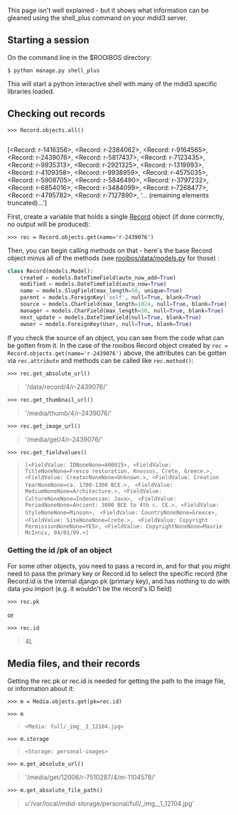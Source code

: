 This page isn't well explained - but it shows what information can be gleaned using the shell_plus command on your mdid3 server. 

## Starting a session

On the command line in the $ROOIBOS directory:

    $ python manage.py shell_plus

This will start a python interactive shell with many of the mdid3 specific libraries loaded. 

## Checking out records

    >>> Record.objects.all()

>```
 [<Record: r-1416356>, <Record: r-2384062>, <Record: r-9164565>, <Record: r-2439076>, <Record: r-5817437>, 
<Record: r-7123435>, <Record: r-9935313>, <Record: r-2921325>, <Record: r-1319993>, <Record: r-4109358>, 
<Record: r-9938959>, <Record: r-4575035>, <Record: r-5908705>, <Record: r-5846490>, <Record: r-3797232>, 
<Record: r-6854016>, <Record: r-3484099>, <Record: r-7268477>, <Record: r-4795782>, <Record: r-7127890>, '...
(remaining elements truncated)...']

First, create a variable that holds a single [Record](https://github.com/cit-jmu/rooibos/blob/6e3b630832d610397ff561f2dfc6c394d12400e5/rooibos/data/models.py#L99) object (if done correctly, no output will be produced):

    >>> rec = Record.objects.get(name='r-2439076')      

Then, you can begin calling methods on that - here's the base Record object minus all of the methods (see  [rooibos/data/models.py](https://github.com/cit-jmu/rooibos/blob/experimental/rooibos/data/models.py) for those) :


```python
class Record(models.Model):
    created = models.DateTimeField(auto_now_add=True)
    modified = models.DateTimeField(auto_now=True)
    name = models.SlugField(max_length=50, unique=True)
    parent = models.ForeignKey('self', null=True, blank=True)
    source = models.CharField(max_length=1024, null=True, blank=True)
    manager = models.CharField(max_length=50, null=True, blank=True)
    next_update = models.DateTimeField(null=True, blank=True)
    owner = models.ForeignKey(User, null=True, blank=True)
```


If you check the source of an object, you can see from the code what can be gotten from it.  In the case of the rooibos Record object created by `rec = Record.objects.get(name='r-2439076')` above, the attributes can be gotten via `rec.attribute` and methods can be called like `rec.method()`: 

    >>> rec.get_absolute_url()

> '/data/record/4/r-2439076/'

    >>> rec.get_thumbnail_url()

> '/media/thumb/4/r-2439076/'

    >>> rec.get_image_url()

> '/media/get/4/r-2439076/'

    >>> rec.get_fieldvalues()

> ```[<FieldValue: IDNoneNone=A00015>, <FieldValue: TitleNoneNone=Fresco restoration, Knossos, Crete, Greece.>, ```
> ```<FieldValue: CreatorNoneNone=Unknown.>, <FieldValue: Creation YearNoneNone=ca. 1700-1300 BCE.>, ```
> ```<FieldValue: MediumNoneNone=Architecture.>, <FieldValue: CultureNoneNone=Indonesian: Java>, ```
> ```<FieldValue: PeriodNoneNone=Ancient: 3000 BCE to 4th c. CE.>, <FieldValue: StyleNoneNone=Minoan>, ```
> ```<FieldValue: CountryNoneNone=Greece>, <FieldValue: SiteNoneNone=Crete.>, ```
> ```<FieldValue: Copyright PermissionNoneNone=YES>, <FieldValue: CopyrightNoneNone=Maurie McInnis, 04/01/99.>]```

### Getting the id /pk of an object

For some other objects, you need to pass a record in, and for that you might need to pass the primary key or Record.id to select the specific record (the Record.id is the internal django pk (primary key), and has nothing to do with data you import (e.g. it wouldn't be the record's ID field)

    >>> rec.pk  

or 

    >>> rec.id  

> 4L

## Media files, and their records

Getting the rec.pk or rec.id is needed for getting the path to the image file, or information about it:

    >>> m = Media.objects.get(pk=rec.id)

    >>> m

> ```<Media: full/_img__1_12104.jpg>```

    >>> m.storage

> ```<Storage: personal-images>```

    >>> m.get_absolute_url()

> '/media/get/12006/r-7510287/4/m-1104578/'

    >>> m.get_absolute_file_path()

> u'/var/local/mdid-storage/personal/full/_img__1_12104.jpg'